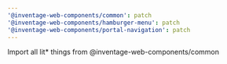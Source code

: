 ```yaml
---
'@inventage-web-components/common': patch
'@inventage-web-components/hamburger-menu': patch
'@inventage-web-components/portal-navigation': patch
---
```


Import all lit\* things from @inventage-web-components/common
